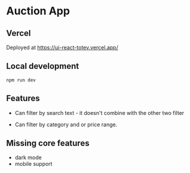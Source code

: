 # Auction App

## Vercel

Deployed at https://ui-react-totev.vercel.app/

## Local development

`npm run dev`

## Features

- Can filter by search text - it doesn't combine with the other two filter

- Can filter by category and or price range.

## Missing core features

- dark mode
- mobile support